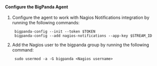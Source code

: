 #### Configure the BigPanda Agent

1. Configure the agent to work with Nagios Notifications integration by running the following commands:

        bigpanda-config --init --token $TOKEN
        bigpanda-config --add nagios-notifications --app-key $STREAM_ID

2. Add the Nagios user to the bigpanda group by running the following command:

        sudo usermod -a -G bigpanda <Nagios username>
